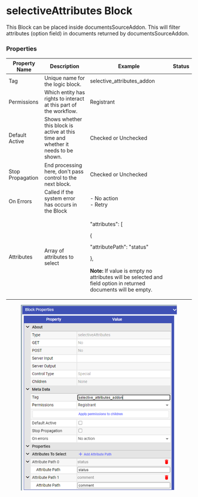 # selectiveAttributes Block

This Block can be placed inside documentsSourceAddon. This will filter attributes (option field) in documents returned by documentsSourceAddon.

### Properties

| Property Name    | Description                                                                       | Example                                                                                                                                                                                                                    | Status |
| ---------------- | --------------------------------------------------------------------------------- | -------------------------------------------------------------------------------------------------------------------------------------------------------------------------------------------------------------------------- | ------ |
| Tag              | Unique name for the logic block.                                                  | selective\_attributes\_addon                                                                                                                                                                                               |        |
| Permissions      | Which entity has rights to interact at this part of the workflow.                 | Registrant                                                                                                                                                                                                                 |        |
| Default Active   | Shows whether this block is active at this time and whether it needs to be shown. | Checked or Unchecked                                                                                                                                                                                                       |        |
| Stop Propagation | End processing here, don't pass control to the next block.                        | Checked or Unchecked                                                                                                                                                                                                       |        |
| On Errors        | Called if the system error has occurs in the Block                                | <p>- No action<br> - Retry</p>                                                                                                                                                                                             |        |
| Attributes       | Array of attributes to select                                                     | <p>"attributes": [</p><p>    {</p><p>      "attributePath": "status"</p><p>    },<br><br><strong>Note:</strong> If value is empty no attributes will be selected and field option in returned documents will be empty.</p> |        |

<figure><img src="../../../../.gitbook/assets/image (10) (3).png" alt=""><figcaption></figcaption></figure>
